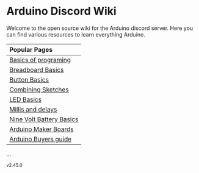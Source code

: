 # Arduino Discord Wiki
Welcome to the open source wiki for the Arduino discord server. Here you can find various resources to learn everything Arduino.



|   Popular Pages                                    |
| :------------------------------------------------  |
|    [Basics of programing](basicsOfProgramming.md)  |
|    [Breadboard Basics](breadBoard.md)              |
|    [Button Basics](buttons.md)                     |
|    [Combining Sketches](combiningSketches.md)      |
|    [LED Basics](ledResistors.md)                   |
|    [Millis and delays](millisVsDelay.md)           |
|    [Nine Volt Battery Basics](nineVolts.md)        |
|    [Arduino Maker Boards](makerboards.md)          |
|    [Arduino Buyers guide](arduinobuyersguide.md)    |
...

<sub>v2.45.0</sub> 